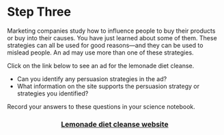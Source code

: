 # Step Three

Marketing companies study how to influence people to buy their products or buy into their causes. You have just learned about some of them. These strategies can all be used for good reasons—and they can be used to mislead people. An ad may use more than one of these strategies.

Click on the link below to see an ad for the lemonade diet cleanse. 

- Can you identify any persuasion strategies in the ad?
- What information on the site supports the persuasion strategy or strategies you identified?

Record your answers to these questions in your science notebook.

### <div align="center">[Lemonade diet cleanse website]()</div>
<!-- ***needs link!!! -->